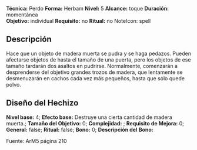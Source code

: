 
**Técnica:** Perdo
**Forma:** Herbam
**Nivel:** 5
**Alcance:** toque 
**Duración:** momentánea  
**Objetivo:** individual
**Requisito:** no
**Ritual:** no
NoteIcon: spell




## Descripción 
<p>Hace que un objeto de madera muerta se pudra y se haga pedazos. Pueden afectarse objetos de hasta el tamaño de una puerta, pero los objetos de ese tamaño tardarán dos asaltos en pudrirse. Normalmente, comenzarán a desprenderse del objetivo grandes trozos de madera, que lentamente se desmenuzarán en cachos cada vez más pequeños, hasta que solo quede polvo.</p>

## Diseño del Hechizo 

**Nivel base:** 4; **Efecto base:** Destruye una cierta cantidad de madera muerta.;  **Tamaño del **Objetivo:**** 0; **Complejidad:** ; **Requisito de Mejora:** 0; **General:** false; **Ritual:** false; **Bono:** 0; **Descripción del** **Bono:** 

Fuente: ArM5 página 210
